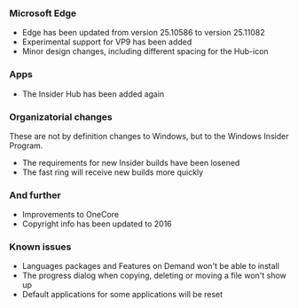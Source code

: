 ### Microsoft Edge
- Edge has been updated from version 25.10586 to version 25.11082
- Experimental support for VP9 has been added
- Minor design changes, including different spacing for the Hub-icon

### Apps
- The Insider Hub has been added again

### Organizatorial changes
These are not by definition changes to Windows, but to the Windows Insider Program.

- The requirements for new Insider builds have been losened
- The fast ring will receive new builds more quickly

### And further
- Improvements to OneCore
- Copyright info has been updated to 2016

### Known issues
- Languages packages and Features on Demand won't be able to install
- The progress dialog when copying, deleting or moving a file won't show up
- Default applications for some applications will be reset

